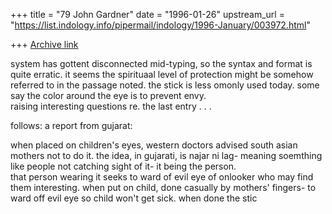 +++
title = "79 John Gardner"
date = "1996-01-26"
upstream_url = "https://list.indology.info/pipermail/indology/1996-January/003972.html"

+++
[Archive link](https://list.indology.info/pipermail/indology/1996-January/003972.html)




system has gottent disconnected mid-typing, so the syntax and format 
is quite erratic.  it seems the spirituaal level of protection might 
be somehow referred to in the passage noted.  the stick is less omonly 
used today.  some say the color around the eye is to prevent envy.  
raising interesting questions re. the last entry . . .

follows: a report from gujarat:

when placed on children's eyes, western doctors advised south asian 
mothers not to do it.  the idea, in gujarati, is najar ni lag- meaning 
soemthing like people not catching sight of it- it being the person.  
that person wearing it seeks to ward of evil eye of onlooker who may find 
them interesting.   when put on child, done casually by mothers' fingers- 
to ward off evil eye so child won't get sick.  when done the stic






